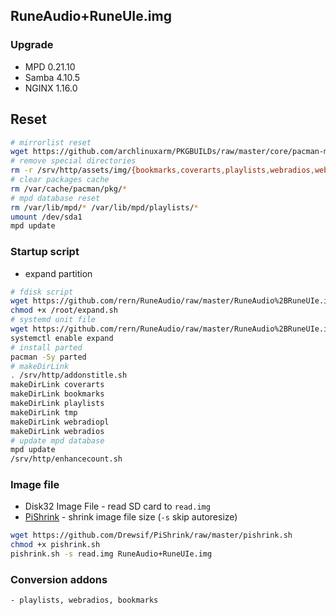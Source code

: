 ## RuneAudio+RuneUIe.img

### Upgrade
- MPD 0.21.10
- Samba 4.10.5
- NGINX 1.16.0

## Reset
```sh
# mirrorlist reset
wget https://github.com/archlinuxarm/PKGBUILDs/raw/master/core/pacman-mirrorlist/mirrorlist -P /etc/pacman.d
# remove special directories
rm -r /srv/http/assets/img/{bookmarks,coverarts,playlists,webradios,webradiopl,tmp}
# clear packages cache
rm /var/cache/pacman/pkg/*
# mpd database reset
rm /var/lib/mpd/* /var/lib/mpd/playlists/*
umount /dev/sda1
mpd update
```

### Startup script
- expand partition
```sh
# fdisk script
wget https://github.com/rern/RuneAudio/raw/master/RuneAudio%2BRuneUIe.img/systemd/expand.sh -P /root
chmod +x /root/expand.sh
# systemd unit file
wget https://github.com/rern/RuneAudio/raw/master/RuneAudio%2BRuneUIe.img/expand.service -P /lib/systemd
systemctl enable expand
# install parted
pacman -Sy parted
# makeDirLink
. /srv/http/addonstitle.sh
makeDirLink coverarts
makeDirLink bookmarks
makeDirLink playlists
makeDirLink tmp
makeDirLink webradiopl
makeDirLink webradios
# update mpd database
mpd update
/srv/http/enhancecount.sh
```

### Image file
- Disk32 Image File - read SD card to `read.img`
- [PiShrink](https://github.com/Drewsif/PiShrink) - shrink image file size (`-s` skip autoresize)
```sh
wget https://github.com/Drewsif/PiShrink/raw/master/pishrink.sh
chmod +x pishrink.sh
pishrink.sh -s read.img RuneAudio+RuneUIe.img
```
	
### Conversion addons
	- playlists, webradios, bookmarks
  
